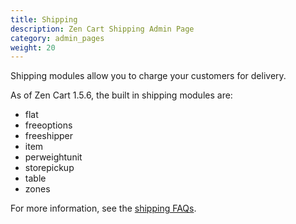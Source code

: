 ```yaml
---
title: Shipping
description: Zen Cart Shipping Admin Page 
category: admin_pages
weight: 20
---
```


Shipping modules allow you to charge your customers for delivery. 

As of Zen Cart 1.5.6, the built in shipping modules are: 

- flat 
- freeoptions 
- freeshipper 
- item
- perweightunit
- storepickup
- table
- zones  

For more information, see the [shipping FAQs](/user/shipping/). 

